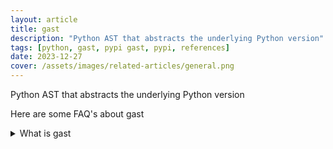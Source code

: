 ```yaml
---
layout: article
title: gast
description: "Python AST that abstracts the underlying Python version"
tags: [python, gast, pypi gast, pypi, references]
date: 2023-12-27
cover: /assets/images/related-articles/general.png
---
```


Python AST that abstracts the underlying Python version

Here are some FAQ's about gast
<details>
<summary>What is gast</summary>
Python AST that abstracts the underlying Python version
</details>
